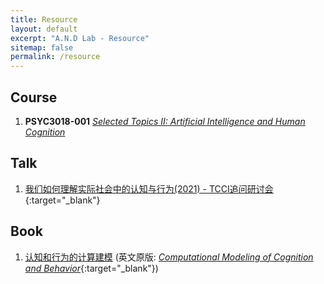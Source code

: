 ```yaml
---
title: Resource
layout: default
excerpt: "A.N.D Lab - Resource"
sitemap: false
permalink: /resource
---
```


## Course

1. **PSYC3018-001** [_Selected Topics II: Artificial Intelligence and Human Cognition_](PSYC3018-001)

## Talk

1. [我们如何理解实际社会中的认知与行为(2021) - TCCI追问研讨会](https://www.bilibili.com/video/BV1og411L7gZ){:target="_blank"}

## Book

1. [认知和行为的计算建模](CMCB) (英文原版: [_Computational Modeling of Cognition and Behavior_](https://psy-farrell.github.io/computational-modelling){:target="_blank"})
